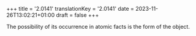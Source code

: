 +++
title = '2.0141'
translationKey = '2.0141'
date = 2023-11-26T13:02:21+01:00
draft = false
+++

The possibility of its occurrence in atomic facts is the form of the object.
